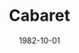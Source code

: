 ---
title: Cabaret
date: 1982-10-01
closing_date: 1982-10-16
layout: productions
featured_image:
image_caption:
image_credit:
playbill:
Theatre: Theatre Jacksonville
Venue: Little Theatre
cast:
- Master of Ceremonies: Robert Arleigh White
- Clifford Bradshaw: Gordon J. DeLonay
- Ernst Ludwig: Ric Clarson
- Customs Officer: Robert Dauer
- Fraulein Schneider: Carson Merry
- Fraulein Kost: Marli Albright
- Herr Schultz: William Stathius
- Telephone Girl: Ana Bennett
- Sally Boles: Deborah S. Smith
- Lady:
  - Sharon Thomas
  - Viviane Weil
- Nazi Youth: Evan Ross
- Max: Kenneth Faulk
- German Sailor:
  - Guy Adkins
  - Matthew White
  - R. Bailey Waters
- Kit Kat Girl:
  - Ana Bennett
  - Elaine Burnett
  - Carly Butterley
  - Valerie Hall
  - Claudia Hicken
  - Eda McConnell
  - Jill Powell
  - Vicki Steagal Snead
  - Rebecca Warner
- Kit Kat Band:
  - Elaine Burnett
  - Caryl Butterley
  - Claudia Hicken
  - Karen Scroggins
- Berliner:
  - Dean Johnson
  - Ian Mairs
  - Charles Nowlin
  - Kenneth Faulk
  - R. Bailey Waters
  - Danny Goodman
crew:
- Director: Ray Jensen
- Musical Director: Rosalind MacEnulty
- Set Design: Andrew J. Way
- Lighting Design: Andrew J. Way
- Make-up and Hair: John Carver
- Choreographer: Marie Ann Murray
- Costume Mistress: Gertrude Berman
- Stage Manager: Pam Jackson
- Technical Director: Andrew J. Way
- Properties:
  - Laurel Kaden
  - George Bennett
  - Lillie Disch
  - Leslie Gerlach
  - Erin Silas
- Lighting Technicians:
  - Joyce Block
  - Amelia Senhausen
  - Barbara Stillson
- Key Grip: Tom Heffernan
- Grips:
  - David Stillson
  - Steve Metheny
  - Michael Smith
  - Mike Lewis
- Dance Captain: Rebecca Warner
- Set Construction:
  - Erin Silas
  - Barbara Hamlin
  - Tom Heffernan
  - Claudia Hicken
  - Pam Jackson
  - Steve Metheny
  - Eda McConnell
  - Anna Puma
  - Debbie Reynolds
  - Kelly Snead
  - John Fisher
  - Becky Warner
  - Matthew White
  - Elaine Burnett
  - Jill Powell
  - Bill Stathius
  - Gordon Delonay
  - Joyce Block
  - Barbara Stillson
  - David Stillson
  - Michael Smith
  - Karen Scroggins
  - Gary Scroggins
  - Michael Lewis
  - Lee Hunt
- Rehearsal Pianist: Bob Dauer
- Monday Night Pianist: Andrew Clarke
orchestra:
external_links:
---